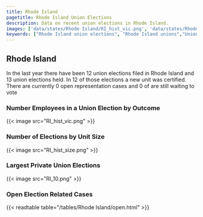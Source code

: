 ```yaml
---
title: Rhode Island
pagetitle: Rhode Island Union Elections
description: Data on recent union elections in Rhode Island.
images: ['data/states/Rhode Island/RI_hist_vic.png', 'data/states/Rhode Island/RI_hist_size.png', 'data/states/Rhode Island/RI_10.png']
keywords: ["Rhode Island union elections", "Rhode Island unions","Union elections"]
---
```

##  Rhode Island

In the last year there have been 12 union elections filed in Rhode Island and 13 union elections held. In 12 of those elections a new unit was certified. There are currently 0 open representation cases and 0 of are still waiting to vote

### Number Employees in a Union Election by Outcome
{{< image src="RI_hist_vic.png" >}}

### Number of Elections by Unit Size
{{< image src="RI_hist_size.png" >}}

### Largest Private Union Elections
{{< image src="RI_10.png" >}}

### Open Election Related Cases
{{< readtable table="/tables/Rhode Island/open.html" >}}

